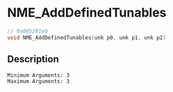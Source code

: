 # NME_AddDefinedTunables
```c
// 0x005281e0
void NME_AddDefinedTunables(unk p0, unk p1, unk p2)
```
## Description
```
Minimum Arguments: 3
Maximum Arguments: 3
```
